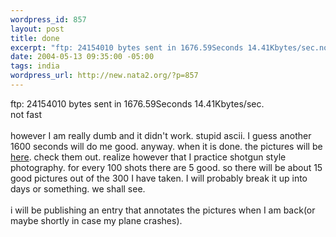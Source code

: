 ```yaml
--- 
wordpress_id: 857
layout: post
title: done
excerpt: "ftp: 24154010 bytes sent in 1676.59Seconds 14.41Kbytes/sec.not fasthowever I am really dumb and it didn't work. stupid ascii. I guess another 1600 seconds will do me good. anyway. when it is done. the pictures will be here.  check them out. realize however that I practice shotgun style photography. for ..."
date: 2004-05-13 09:35:00 -05:00
tags: india
wordpress_url: http://new.nata2.org/?p=857
---
```

ftp: 24154010 bytes sent in 1676.59Seconds 14.41Kbytes/sec.<br/>not fast<br/><br/>however I am really dumb and it didn't work. stupid ascii. I guess another 1600 seconds will do me good. anyway. when it is done. the pictures will be <a href="http://nata2.info/?path=pictures%2Fevents%2F2004%3A05%3A13_india">here</a>.  check them out. realize however that I practice shotgun style photography. for every 100 shots there are 5 good. so there will be about 15 good pictures out of the 300 I have taken. I will probably break it up into days or something. we shall see. <br/><br/>i will be publishing an entry that annotates the pictures when I am back(or maybe shortly in case my plane crashes).
